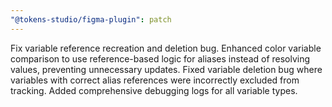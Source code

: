 ```yaml
---
"@tokens-studio/figma-plugin": patch
---
```


Fix variable reference recreation and deletion bug. Enhanced color variable comparison to use reference-based logic for aliases instead of resolving values, preventing unnecessary updates. Fixed variable deletion bug where variables with correct alias references were incorrectly excluded from tracking. Added comprehensive debugging logs for all variable types.